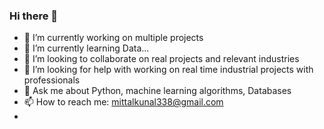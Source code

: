 ### Hi there 👋


- 🔭 I’m currently working on multiple projects
- 🌱 I’m currently learning Data...
- 👯 I’m looking to collaborate on real projects and relevant industries
- 🤔 I’m looking for help with working on real time industrial projects with professionals
- 💬 Ask me about Python, machine learning algorithms, Databases
- 📫 How to reach me: mittalkunal338@gmail.com
- 
